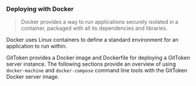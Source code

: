 ### Deploying with Docker

> Docker provides a way to run applications securely isolated in a container, packaged with all its dependencies and libraries.

Docker uses Linux containers to define a standard environment for an application to run within.

GitToken provides a Docker image and Dockerfile for deploying a GitToken server instance. The following sections provide an overview of using `docker-machine` and `docker-compose` command line tools with the GitToken Docker server image.
